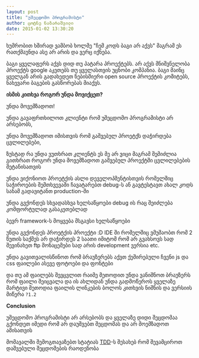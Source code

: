 ```yaml
---
layout: post
title: "უშეცდომო პროგრამისტი"
author: ცოტნე ნაზარაშვილი
date: 2015-01-02 13:30:20
---
```

ხუმრობით ხშირად ვამბობ ხოლმე "ჩემ კოდს ბაგი არ აქვს" მაგრამ ეს რათქმაუნდა ასე არ არის და ვერც იქნება.

ბაგი ყველაფერს აქვს დიდ თუ პატარა პროექტებს. არ აქვს მნიშვნელობა პროექტს google აკეთებს თუ ყველასთვის უცნობი კომპანია. ბაგი მაინც ყველგან არის გადახედეთ ნებისმიერი open source პროექტის კომიტებს, ნახევარი ბაგების გასწორებას მიაქვს.

**ისმის კითხვა როგორ უნდა მოვიქცეთ?**

უნდა მოვემზადოთ!

უნდა გავაფრთხილოთ კლიენტი რომ უშეცდომო პროგრამისტი არ არსებობს,

უნდა მოვემზადოთ იმისთვის რომ გაშვებულ პროეტქს დაჭირდება ცვლილებები,

ზუსტად რა უნდა ვუთხრათ კლიენტს ეს მე არ ვიცი მაგრამ შემიძლია გითხრათ როგორ უნდა მოვემზადოთ გაშვებულ პროექტში ცვლილებების შეტანისათვის

უნდა ვიქონიოთ პროეტქის ასლი დეველოპმენტისთვის რომელშიც საჭიროების შემთხვევაში ჩავატარებთ debug-ს ან გავტესტავთ ახალ კოდს სანამ გადავიტანთ production-ში

უნდა გვქონდეს სხვადასხვა ხელსაწყოები debug ის რაც შეიძლება კომფორტულად გასაკეთებლად

ბევრ framework-ს მოყვება მსგავსი ხელსაწყოები

უნდა გვქონდეს პროეტქის პროექტი :D IDE ში რომელშიც ვმუშაობთ რომ 2 წუთის საქმეს არ დაჭირდეს 2 საათი იმიტომ რომ არ გვახსოვს სად შევინახეთ ftp მონაცემები სად არის development ვერსია etc.

უნდა გავითვალისწინოთ რომ ბრაუზერებს აქვთ ქეშირებული ჩვენი js და css ფაილები ასევე ფოტოები და ფონტები

და თუ ამ ფაილებს შევცვლით რაიმე მეთოდით უნდა ვანიშნოთ ბრაუზერს რომ ფაილი შეიცვალა და ის ახლიდან უნდა გადმოწეროს ყველაზე მარტივი მეთოდია ფაილის ლინკების ბოლოს კითხვის ნიშნის და ვერსიის მიწერა `?1.2`

**Conclusion**

უშეცდომო პროგრამისტი არ არსებობს და ყველაზე დიდი შეცდომაა გქონდეთ იმედი რომ არ დაუშვებთ შეცდომას და არ მოემზადოთ ამისათვის

მომავალში შემოგთავაზებთ სტატიას [TDD](http://en.wikipedia.org/wiki/Test-driven_development "TDD")-ს შესახებ რომ შევამციროთ დაშვებული შეცდომების რაოდენობა


